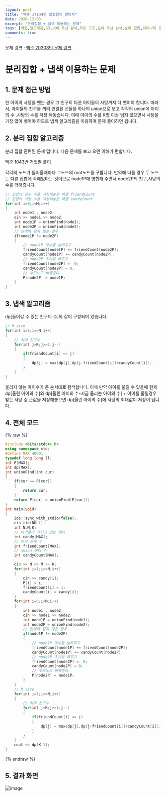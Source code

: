 ```yaml
---
layout: post
title: "백준 17144번 할로윈의 양아치"
date: 2020-12-03
excerpt: "분리집합 + 냅색 이용하는 문제"
tags: [백준,알고리즘,G3,너비 우선 탐색,자료 구조,깊이 우선 탐색,분리 집합,다이나믹 프로그래밍,그래프 이론,그래프 탐색,배낭 문제]
comments: true
---
```


문제 링크 : [백준 20303번 문제 링크](https://www.acmicpc.net/problem/20303).

# 분리집합 + 냅색 이용하는 문제

## 1. 문제 접근 방법

한 아이의 사탕을 뺏는 경우 그 친구의 다른 아이들의 사탕까지 다 뺏어야 합니다. 
따라서, 아이들의 친구들 끼리 연결된 선들을 하나의 union으로 보고 각각의 union에 아이의 수 ,사탕의 수를 저장 해놓습니다.
이때 아이의 수를 K명 이상 넘지 않으면서 사탕을 가장 많이 뺏어야 하므로
냅색 알고리즘을 이용하여 문제 풀이하면 됩니다.

## 2. 분리 집합 알고리즘

분리 집합 관련된 문제 입니다. 다음 문제를 보고 오면 이해가 편합니다. 

[백준 1043번 거짓말 풀이](https://seogi98.github.io//1043-%EA%B1%B0%EC%A7%93%EB%A7%90/)

각각의 노드가 들어올때마다 그노드의 root노드를 구합니다. 만약에
다를 경우 두 노드는 다른 집합에 속해있다는 것이므로
node1P에 병합해 주면서 node2P의 친구,사탕의 수를 더해줍니다.

```c++
// 집합의 친구 수를 저장해놓은 배열 friendCount
// 집합의 사탕 수를 저장해놓은 배열 candyCount
for(int i=0;i<M;i++)
{
	int node1 , node2;
	cin >> node1 >> node2;
	int node1P = unionFind(node1);
	int node2P = unionFind(node2);
	// 만약에 같지 않은 경우
	if(node1P != node2P)
	{
		// node1P 갯수를 늘려주고
		friendCount[node1P] += friendCount[node2P];
		candyCount[node1P] += candyCount[node2P];
		// node2P 초기화 해주고
		friendCount[node2P] =  0;
		candyCount[node2P] = 0;
		// 부모노드 바꿔준다.
		P[node2P] = node1P;
	}
}
```

## 3. 냅색 알고리즘

dp[들어갈 수 있는 친구의 수]와 같이 구성되어 있습니다.
```c++
// N size
for(int i=1;i<=N;i++)
{
	// 최대 친구수 
	for(int j=K;j>=1;j--)
	{
		if(friendCount[i] <= j)
		{
			dp[j] = max(dp[j],dp[j-friendCount[i]]+candyCount[i]);
		} 
	}
}

```
울리지 않는 아이수가 큰 순서대로 탐색합니다. 이때 만약 아이를 울릴 수  있을때 현제 dp[울린 아이의 수]와 dp[울린 아이의 수-지금 울리는 아이의 수] + 아이를 울릴경우 받는 사탕 중 큰값을 저장해놓으면 dp[울린 아이의 수]에 사탕의 최대값이 저장이 됩니다.



## 4. 전체 코드
{% raw %}
```c++
#include <bits/stdc++.h>
using namespace std;
#define MAX 40001
typedef long long ll;
int P[MAX];
int dp[MAX];
int unionFind(int cur)
{
    if(cur == P[cur])
    {
        return cur;
    }
    return P[cur] = unionFind(P[cur]);
}
int main(void)
{
    ios::sync_with_stdio(false);
    cin.tie(NULL);
    int N,M,K;
    // 아이들이 가지고 있는 캔디
    int candy[MAX];
    // 친구 관계 수
    int friendCount[MAX];
    // union 캔디 수
    int candyCount[MAX];

    cin >> N >> M >> K;
    for(int i=1;i<=N;i++)
    {
        cin >> candy[i];
        P[i] = i;
        friendCount[i] = 1;
        candyCount[i] = candy[i];
    }
    for(int i=0;i<M;i++)
    {
        int node1 , node2;
        cin >> node1 >> node2;
        int node1P = unionFind(node1);
        int node2P = unionFind(node2);
        // 만약에 같지 않은 경우
        if(node1P != node2P)
        {
            // node1P 갯수를 늘려주고
            friendCount[node1P] += friendCount[node2P];
            candyCount[node1P] += candyCount[node2P];
            // node2P 초기화 해주고
            friendCount[node2P] =  0;
            candyCount[node2P] = 0;
            // 부모노드 바꿔준다.
            P[node2P] = node1P;
        }
    }
    // N size
    for(int i=1;i<=N;i++)
    {
        // 최대 친구수 
        for(int j=K;j>=1;j--)
        {
            if(friendCount[i] <= j)
            {
                dp[j] = max(dp[j],dp[j-friendCount[i]]+candyCount[i]);
            } 
        }
    }
    cout << dp[K-1];
}

```
{% endraw %}


## 5. 결과 화면


![image](https://user-images.githubusercontent.com/44061558/100966634-be490d80-3570-11eb-9562-d557e82da709.png)
